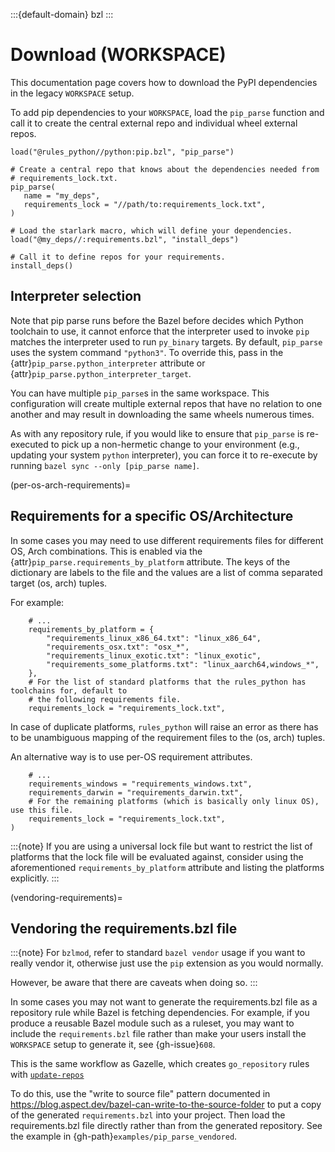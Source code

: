 :::{default-domain} bzl
:::

# Download (WORKSPACE)

This documentation page covers how to download the PyPI dependencies in the legacy `WORKSPACE` setup.

To add pip dependencies to your `WORKSPACE`, load the `pip_parse` function and
call it to create the central external repo and individual wheel external repos.

```starlark
load("@rules_python//python:pip.bzl", "pip_parse")

# Create a central repo that knows about the dependencies needed from
# requirements_lock.txt.
pip_parse(
   name = "my_deps",
   requirements_lock = "//path/to:requirements_lock.txt",
)

# Load the starlark macro, which will define your dependencies.
load("@my_deps//:requirements.bzl", "install_deps")

# Call it to define repos for your requirements.
install_deps()
```

## Interpreter selection

Note that pip parse runs before the Bazel before decides which Python toolchain to use, it cannot
enforce that the interpreter used to invoke `pip` matches the interpreter used to run `py_binary`
targets. By default, `pip_parse` uses the system command `"python3"`. To override this, pass in the
{attr}`pip_parse.python_interpreter` attribute or {attr}`pip_parse.python_interpreter_target`.

You can have multiple `pip_parse`s in the same workspace. This configuration will create multiple
external repos that have no relation to one another and may result in downloading the same wheels
numerous times.

As with any repository rule, if you would like to ensure that `pip_parse` is
re-executed to pick up a non-hermetic change to your environment (e.g., updating
your system `python` interpreter), you can force it to re-execute by running
`bazel sync --only [pip_parse name]`.

(per-os-arch-requirements)=
## Requirements for a specific OS/Architecture

In some cases you may need to use different requirements files for different OS, Arch combinations.
This is enabled via the {attr}`pip_parse.requirements_by_platform` attribute. The keys of the
dictionary are labels to the file and the values are a list of comma separated target (os, arch)
tuples.

For example:
```starlark
    # ...
    requirements_by_platform = {
        "requirements_linux_x86_64.txt": "linux_x86_64",
        "requirements_osx.txt": "osx_*",
        "requirements_linux_exotic.txt": "linux_exotic",
        "requirements_some_platforms.txt": "linux_aarch64,windows_*",
    },
    # For the list of standard platforms that the rules_python has toolchains for, default to
    # the following requirements file.
    requirements_lock = "requirements_lock.txt",
```

In case of duplicate platforms, `rules_python` will raise an error as there has
to be unambiguous mapping of the requirement files to the (os, arch) tuples.

An alternative way is to use per-OS requirement attributes.
```starlark
    # ...
    requirements_windows = "requirements_windows.txt",
    requirements_darwin = "requirements_darwin.txt",
    # For the remaining platforms (which is basically only linux OS), use this file.
    requirements_lock = "requirements_lock.txt",
)
```

:::{note}
If you are using a universal lock file but want to restrict the list of platforms that
the lock file will be evaluated against, consider using the aforementioned
`requirements_by_platform` attribute and listing the platforms explicitly.
:::

(vendoring-requirements)=
## Vendoring the requirements.bzl file

:::{note}
For `bzlmod`, refer to standard `bazel vendor` usage if you want to really vendor it, otherwise
just use the `pip` extension as you would normally.

However, be aware that there are caveats when doing so.
:::

In some cases you may not want to generate the requirements.bzl file as a repository rule
while Bazel is fetching dependencies. For example, if you produce a reusable Bazel module
such as a ruleset, you may want to include the `requirements.bzl` file rather than make your users
install the `WORKSPACE` setup to generate it, see {gh-issue}`608`.

This is the same workflow as Gazelle, which creates `go_repository` rules with
[`update-repos`](https://github.com/bazelbuild/bazel-gazelle#update-repos)

To do this, use the "write to source file" pattern documented in
<https://blog.aspect.dev/bazel-can-write-to-the-source-folder>
to put a copy of the generated `requirements.bzl` into your project.
Then load the requirements.bzl file directly rather than from the generated repository.
See the example in {gh-path}`examples/pip_parse_vendored`.
